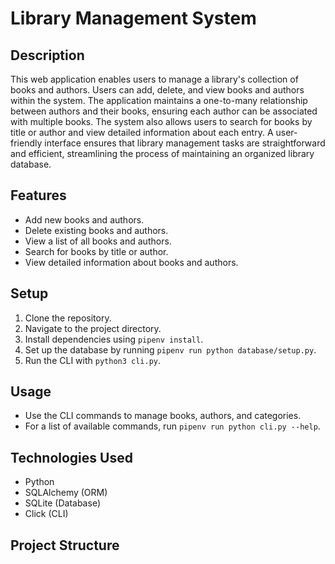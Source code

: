 # Library Management System

## Description

This web application enables users to manage a library's collection of books and authors. Users can add, delete, and view books and authors within the system. The application maintains a one-to-many relationship between authors and their books, ensuring each author can be associated with multiple books. The system also allows users to search for books by title or author and view detailed information about each entry. A user-friendly interface ensures that library management tasks are straightforward and efficient, streamlining the process of maintaining an organized library database.

## Features

- Add new books and authors.
- Delete existing books and authors.
- View a list of all books and authors.
- Search for books by title or author.
- View detailed information about books and authors.

## Setup

1. Clone the repository.
2. Navigate to the project directory.
3. Install dependencies using `pipenv install`.
4. Set up the database by running `pipenv run python database/setup.py`.
5. Run the CLI with `python3 cli.py`.

## Usage

- Use the CLI commands to manage books, authors, and categories.
- For a list of available commands, run `pipenv run python cli.py --help`.

## Technologies Used

- Python
- SQLAlchemy (ORM)
- SQLite (Database)
- Click (CLI)

## Project Structure

